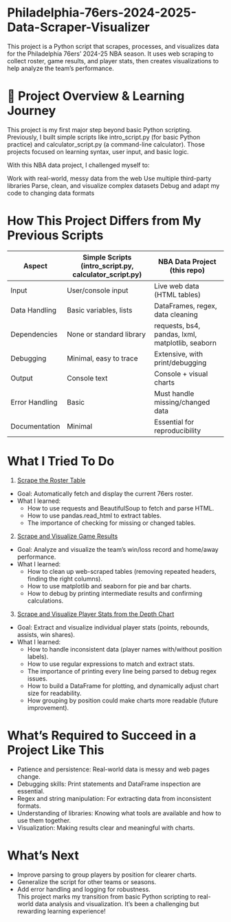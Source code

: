 # Philadelphia-76ers-2024-2025-Data-Scraper-Visualizer
This project is a Python script that scrapes, processes, and visualizes data for the Philadelphia 76ers’ 2024-25 NBA season. It uses web scraping to collect roster, game results, and player stats, then creates visualizations to help analyze the team’s performance.

# 🏀 Project Overview & Learning Journey
This project is my first major step beyond basic Python scripting.
Previously, I built simple scripts like intro_script.py (for basic Python practice) and calculator_script.py (a command-line calculator).
Those projects focused on learning syntax, user input, and basic logic.

With this NBA data project, I challenged myself to:

Work with real-world, messy data from the web
Use multiple third-party libraries
Parse, clean, and visualize complex datasets
Debug and adapt my code to changing data formats
# How This Project Differs from My Previous Scripts
| Aspect |	Simple Scripts (intro_script.py, calculator_script.py) |	NBA Data Project (this repo) |
| --- | --- | --- |
| Input	| User/console input	| Live web data (HTML tables) |
| Data Handling	| Basic variables, lists	| DataFrames, regex, data cleaning |
| Dependencies	| None or standard library	| requests, bs4, pandas, lxml, matplotlib, seaborn |
| Debugging	| Minimal, easy to trace	| Extensive, with print/debugging |
| Output	| Console text	| Console + visual charts |
| Error Handling	| Basic	| Must handle missing/changed data |
| Documentation	| Minimal	| Essential for reproducibility | <br>
# What I Tried To Do
1. <ins>Scrape the Roster Table<ins>
  - Goal: Automatically fetch and display the current 76ers roster.
  - What I learned:
      - How to use requests and BeautifulSoup to fetch and parse HTML.
      - How to use pandas.read_html to extract tables.
      - The importance of checking for missing or changed tables.
2. <ins>Scrape and Visualize Game Results<ins>
  - Goal: Analyze and visualize the team’s win/loss record and home/away performance.
  - What I learned:
      - How to clean up web-scraped tables (removing repeated headers, finding the right columns).
      - How to use matplotlib and seaborn for pie and bar charts.
      - How to debug by printing intermediate results and confirming calculations.
3. <ins>Scrape and Visualize Player Stats from the Depth Chart<ins>
  - Goal: Extract and visualize individual player stats (points, rebounds, assists, win shares).
  - What I learned:
      - How to handle inconsistent data (player names with/without position labels).
      - How to use regular expressions to match and extract stats.
      - The importance of printing every line being parsed to debug regex issues.
      - How to build a DataFrame for plotting, and dynamically adjust chart size for readability.
      - How grouping by position could make charts more readable (future improvement). <br>
# What’s Required to Succeed in a Project Like This
- Patience and persistence: Real-world data is messy and web pages change.
- Debugging skills: Print statements and DataFrame inspection are essential.
- Regex and string manipulation: For extracting data from inconsistent formats.
- Understanding of libraries: Knowing what tools are available and how to use them together.
- Visualization: Making results clear and meaningful with charts. <br>
# What’s Next
- Improve parsing to group players by position for clearer charts.
- Generalize the script for other teams or seasons.
- Add error handling and logging for robustness. <br>
This project marks my transition from basic Python scripting to real-world data analysis and visualization. It’s been a challenging but rewarding learning experience!
